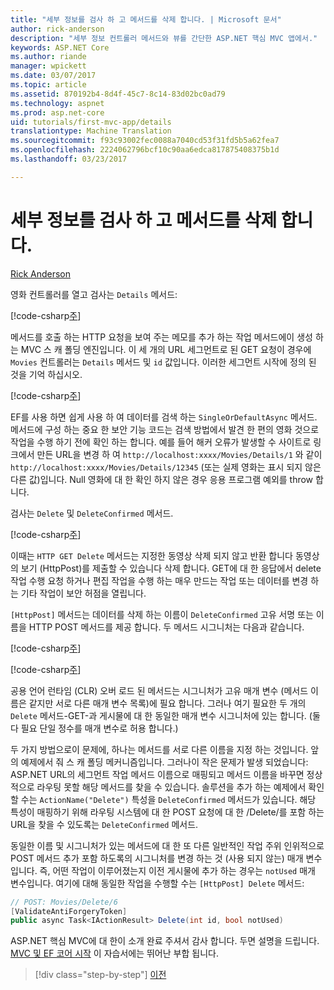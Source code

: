 ```yaml
---
title: "세부 정보를 검사 하 고 메서드를 삭제 합니다. | Microsoft 문서"
author: rick-anderson
description: "세부 정보 컨트롤러 메서드와 뷰를 간단한 ASP.NET 핵심 MVC 앱에서."
keywords: ASP.NET Core
ms.author: riande
manager: wpickett
ms.date: 03/07/2017
ms.topic: article
ms.assetid: 870192b4-8d4f-45c7-8c14-83d02bc0ad79
ms.technology: aspnet
ms.prod: asp.net-core
uid: tutorials/first-mvc-app/details
translationtype: Machine Translation
ms.sourcegitcommit: f93c93002fec0088a7040cd53f31fd5b5a62fea7
ms.openlocfilehash: 2224062796bcf10c90aa6edca817875408375b1d
ms.lasthandoff: 03/23/2017

---
```

# <a name="examining-the-details-and-delete-methods"></a>세부 정보를 검사 하 고 메서드를 삭제 합니다.

[Rick Anderson](https://twitter.com/RickAndMSFT)

영화 컨트롤러를 열고 검사는 `Details` 메서드:

[!code-csharp[주](start-mvc/sample/MvcMovie/Controllers/MoviesController.cs?name=snippet_details)]

메서드를 호출 하는 HTTP 요청을 보여 주는 메모를 추가 하는 작업 메서드에이 생성 하는 MVC 스 캐 폴딩 엔진입니다. 이 세 개의 URL 세그먼트로 된 GET 요청이 경우에 `Movies` 컨트롤러는 `Details` 메서드 및 `id` 값입니다. 이러한 세그먼트 시작에 정의 된 것을 기억 하십시오.

[!code-csharp[주](start-mvc/sample/MvcMovie/Startup.cs?highlight=5&name=snippet_1)]

EF를 사용 하면 쉽게 사용 하 여 데이터를 검색 하는 `SingleOrDefaultAsync` 메서드. 메서드에 구성 하는 중요 한 보안 기능 코드는 검색 방법에서 발견 한 편의 영화 것으로 작업을 수행 하기 전에 확인 하는 합니다. 예를 들어 해커 오류가 발생할 수 사이트로 링크에서 만든 URL을 변경 하 여 `http://localhost:xxxx/Movies/Details/1` 와 같이 `http://localhost:xxxx/Movies/Details/12345` (또는 실제 영화는 표시 되지 않은 다른 값)입니다. Null 영화에 대 한 확인 하지 않은 경우 응용 프로그램 예외를 throw 합니다.

검사는 `Delete` 및 `DeleteConfirmed` 메서드.

[!code-csharp[주](start-mvc/sample/MvcMovie/Controllers/MoviesController.cs?name=snippet_delete)]

이때는 `HTTP GET Delete` 메서드는 지정한 동영상 삭제 되지 않고 반환 합니다 동영상의 보기 (HttpPost)를 제출할 수 있습니다 삭제 합니다. GET에 대 한 응답에서 delete 작업 수행 요청 하거나 편집 작업을 수행 하는 매우 만드는 작업 또는 데이터를 변경 하는 기타 작업이 보안 허점을 열립니다.

`[HttpPost]` 메서드는 데이터를 삭제 하는 이름이 `DeleteConfirmed` 고유 서명 또는 이름을 HTTP POST 메서드를 제공 합니다. 두 메서드 시그니처는 다음과 같습니다.

[!code-csharp[주](start-mvc/sample/MvcMovie/Controllers/MoviesController.cs?name=snippet_delete2)]

[!code-csharp[주](start-mvc/sample/MvcMovie/Controllers/MoviesController.cs?name=snippet_delete3)]


공용 언어 런타임 (CLR) 오버 로드 된 메서드는 시그니처가 고유 매개 변수 (메서드 이름은 같지만 서로 다른 매개 변수 목록)에 필요 합니다. 그러나 여기 필요한 두 개의 `Delete` 메서드-GET-과 게시물에 대 한 동일한 매개 변수 시그니처에 있는 합니다. (둘 다 필요 단일 정수를 매개 변수로 허용 합니다.)

두 가지 방법으로이 문제에, 하나는 메서드를 서로 다른 이름을 지정 하는 것입니다. 앞의 예제에서 줘 스 캐 폴딩 메커니즘입니다. 그러나이 작은 문제가 발생 되었습니다: ASP.NET URL의 세그먼트 작업 메서드 이름으로 매핑되고 메서드 이름을 바꾸면 정상적으로 라우팅 못할 해당 메서드를 찾을 수 있습니다. 솔루션을 추가 하는 예제에서 확인할 수는 `ActionName("Delete")` 특성을 `DeleteConfirmed` 메서드가 있습니다. 해당 특성이 매핑하기 위해 라우팅 시스템에 대 한 POST 요청에 대 한 /Delete/를 포함 하는 URL을 찾을 수 있도록는 `DeleteConfirmed` 메서드.

동일한 이름 및 시그니처가 있는 메서드에 대 한 또 다른 일반적인 작업 주위 인위적으로 POST 메서드 추가 포함 하도록의 시그니처를 변경 하는 것 (사용 되지 않는) 매개 변수입니다. 즉, 어떤 작업이 이루어졌는지 이전 게시물에 추가 하는 경우는 `notUsed` 매개 변수입니다. 여기에 대해 동일한 작업을 수행할 수는 `[HttpPost] Delete` 메서드:

```csharp
// POST: Movies/Delete/6
[ValidateAntiForgeryToken]
public async Task<IActionResult> Delete(int id, bool notUsed)
```

ASP.NET 핵심 MVC에 대 한이 소개 완료 주셔서 감사 합니다. 두면 설명을 드립니다. [MVC 및 EF 코어 시작](xref:data/ef-mvc/intro) 이 자습서에는 뛰어난 부합 됩니다.

>[!div class="step-by-step"]
[이전](validation.md)
